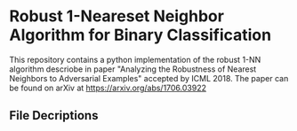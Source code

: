 # Robust 1-Neareset Neighbor Algorithm for Binary Classification
This repository contains a python implementation of the robust 1-NN algorithm descriobe in paper "Analyzing the Robustness of Nearest Neighbors to Adversarial Examples" accepted by ICML 2018. The paper can be found on arXiv at https://arxiv.org/abs/1706.03922

## File Decriptions
